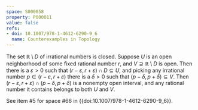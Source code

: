 ```yaml
---
space: S000058
property: P000011
value: false
refs:
- doi: 10.1007/978-1-4612-6290-9_6
  name: Counterexamples in Topology
---
```


The set $\mathbb{R} \setminus D$ of irrational numbers is closed. Suppose $U$ is an open neighborhood of some fixed rational number $r$, and $V \supseteq \mathbb{R} \setminus D$ is open. Then there is a $\varepsilon > 0$ such that $( r - \varepsilon , r + \varepsilon ) \cap D \subseteq U$, and picking any irrational number $p \in ( r - \varepsilon , r + \varepsilon )$ there is a $\delta > 0$ such that $( p - \delta , p + \delta ) \subseteq V$. Then $( r - \varepsilon , r + \varepsilon ) \cap ( p - \delta , p + \delta )$ is a nonempty open interval, and any rational number it contains belongs to both $U$ and $V$.

See item #5 for space #66 in {{doi:10.1007/978-1-4612-6290-9_6}}.
